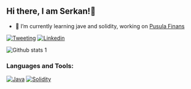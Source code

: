 ## Hi there, I am Serkan!👋

- 🔭 I’m currently learning jave and solidity, working on [Pusula Finans](https://pusulafinans.com)

[![Tweeting](https://img.shields.io/badge/Twitter-1DA1F2?style=for-the-badge&logo=twitter&logoColor=white)](https://twitter.com/srknssmn)
[![Linkedin](https://img.shields.io/badge/LinkedIn-0077B5?style=for-the-badge&logo=linkedin&logoColor=white)](https://www.linkedin.com/in/srknssmn/)

![Github stats 1](https://github-readme-stats.vercel.app/api?username=srknssmn&show_icons=true&theme=gradient) 

### Languages and Tools:

[![Java](https://img.shields.io/badge/Java-ED8B00?style=for-the-badge&logo=java&logoColor=white)](https://www.java.com/tr/) [![Solidity](https://img.shields.io/badge/Solidity-e6e6e6?style=for-the-badge&logo=solidity&logoColor=black
)](https://remix.ethereum.org/)

<!--
**srknssmn/srknssmn** is a ✨ _special_ ✨ repository because its `README.md` (this file) appears on your GitHub profile.

Here are some ideas to get you started:

- 🔭 I’m currently working on cryptocurrency.
- 🌱 I’m currently learning solidity.
- 👯 I’m looking to collaborate on ...
- 🤔 I’m looking for help with ...
- 💬 Ask me about ...
- 📫 How to reach me: ...
- 😄 Pronouns: ...
- ⚡ Fun fact: ...
-->
